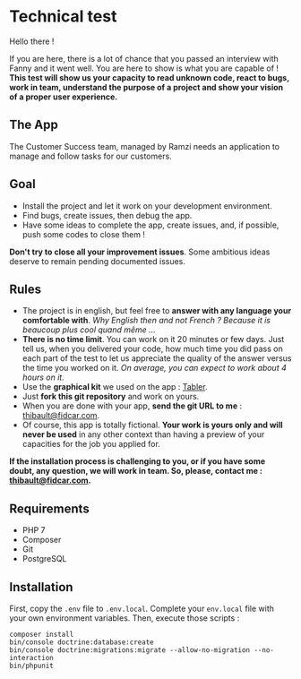 # Technical test

Hello there !

If you are here, there is a lot of chance that you passed an interview with Fanny and it went well.
You are here to show is what you are capable of !
**This test will show us your capacity to read unknown code, react to bugs, work in team, understand the purpose of a project and show your vision of a proper user experience.**

## The App

The Customer Success team, managed by Ramzi needs an application to manage and follow tasks for our customers. 

## Goal

* Install the project and let it work on your development environment.
* Find bugs, create issues, then debug the app.
* Have some ideas to complete the app, create issues, and, if possible, push some codes to close them !
  
**Don't try to close all your improvement issues**. Some ambitious ideas deserve to remain pending documented issues.
  
## Rules

* The project is in english, but feel free to **answer with any language your comfortable with**. _Why English then and not French ? Because it is beaucoup plus cool quand même ..._
* **There is no time limit**. You can work on it 20 minutes or few days. Just tell us, when you delivered your code, how much time you did pass on each part of the test to let us appreciate the quality of the answer versus the time you worked on it. _On average, you can expect to work about 4 hours on it._
* Use the **graphical kit** we used on the app : [Tabler](https://preview.tabler.io/).
* Just **fork this git repository** and work on yours.
* When you are done with your app, **send the git URL to me** : [thibault@fidcar.com](mailto:thibault@fidcar.com).
* Of course, this app is totally fictional. **Your work is yours only and will never be used** in any other context than having a preview of your capacities for the job you applied for.

**If the installation process is challenging to you, or if you have some doubt, any question, we will work in team. So, please, contact me : [thibault@fidcar.com](mailto:thibault@fidcar.com).**

## Requirements

* PHP 7
* Composer
* Git
* PostgreSQL

## Installation

First, copy the `.env` file to `.env.local`. Complete your `env.local` file with your own environment variables.
Then, execute those scripts :

    composer install
    bin/console doctrine:database:create
    bin/console doctrine:migrations:migrate --allow-no-migration --no-interaction
    bin/phpunit